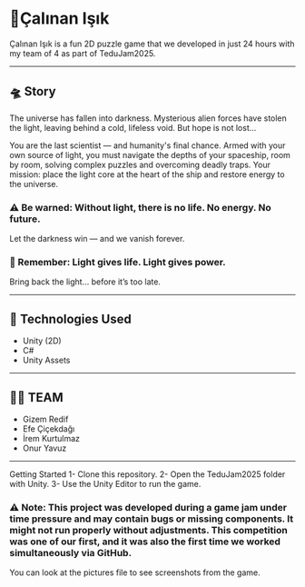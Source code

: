 # 🔦Çalınan Işık 

Çalınan Işık is a fun 2D puzzle game that we developed in just 24 hours with my team of 4 as part of TeduJam2025.

---

## 🛸 Story

  The universe has fallen into darkness. Mysterious alien forces have stolen the light, leaving behind a cold, lifeless void.
But hope is not lost...

  You are the last scientist — and humanity's final chance. Armed with your own source of light, you must navigate the depths of your spaceship, room by room, solving complex puzzles and overcoming deadly traps. Your mission: place the light core at the heart of the ship and restore energy to the universe.

  ### ⚠️ Be warned: Without light, there is no life. No energy. No future.
Let the darkness win — and we vanish forever.

  ### 🔦 Remember: Light gives life. Light gives power.
Bring back the light… before it’s too late.

---

## 🔧 Technologies Used
- Unity (2D)
- C#
- Unity Assets

---

## 🧑‍💻 TEAM
- Gizem Redif
- Efe Çiçekdağı
- İrem Kurtulmaz
- Onur Yavuz

---

 Getting Started 1- Clone this repository. 2- Open the TeduJam2025 folder with Unity. 3- Use the Unity Editor to run the game.
### ⚠️ Note: This project was developed during a game jam under time pressure and may contain bugs or missing components. It might not run properly without adjustments. This competition was one of our first, and it was also the first time we worked simultaneously via GitHub. 

You can look at the pictures file to see screenshots from the game.
